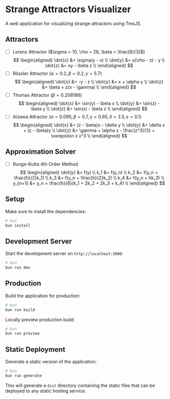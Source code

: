 # Strange Attractors Visualizer

A web application for visualizing strange attractors using TresJS.

## Attractors

- [ ] Lorenz Attractor ($\sigma = 10, \rho = 28, \beta = \frac{8}{3}$)
  $$
  \begin{aligned}
  \dot{x} &= \sigma(y - x) \\
  \dot{y} &= x(\rho - z) - y \\
  \dot{z} &= xy - \beta z \\
  \end{aligned}
  $$
- [ ] Rössler Attractor ($\alpha = 0.2, \beta = 0.2, \gamma = 5.7$)
  $$
  \begin{aligned}
  \dot{x} &= -y - z \\
  \dot{y} &= x + \alpha y \\
  \dot{z} &= \beta + z(x - \gamma) \\
  \end{aligned}
  $$
- [ ] Thomas Attractor ($\beta = 0.208186$)
  $$
  \begin{aligned}
  \dot{x} &= \sin(y) - \beta x \\
  \dot{y} &= \sin(z) - \beta y \\
  \dot{z} &= \sin(x) - \beta z \\
  \end{aligned}
  $$
- [ ] Aizawa Attractor ($\alpha = 0.095, \beta = 0.7, \gamma = 0.65, \delta = 3.5, \varepsilon = 0.1$)
  $$
  \begin{aligned}
  \dot{x} &= (z - \beta)x - \delta y \\
  \dot{y} &= \delta x + (z - \beta)y \\
  \dot{z} &= \gamma + \alpha z - \frac{z^3}{3} + \varepsilon z x^3 \\
  \end{aligned}
  $$

## Approximation Solver

- [ ] Runge-Kutta 4th Order Method
  $$
  \begin{aligned}
  \dot{y} &= f(y) \\
  k_1 &= f(y_n) \\
  k_2 &= f(y_n + \frac{h}{2}k_1) \\
  k_3 &= f(y_n + \frac{h}{2}k_2) \\
  k_4 &= f(y_n + hk_3) \\
  y_{n+1} &= y_n + \frac{h}{6}(k_1 + 2k_2 + 2k_3 + k_4) \\
  \end{aligned}
  $$

## Setup

Make sure to install the dependencies:

```bash
# bun
bun install
```

## Development Server

Start the development server on `http://localhost:3000`:

```bash
# bun
bun run dev
```

## Production

Build the application for production:

```bash
# bun
bun run build
```

Locally preview production build:

```bash
# bun
bun run preview
```

## Static Deployment

Generate a static version of the application:

```bash
# bun
bun run generate
```

This will generate a `dist` directory containing the static files that can be deployed to any static hosting service.

